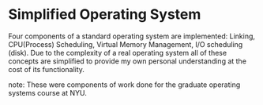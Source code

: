 # Simplified Operating System
Four components of a standard operating system are implemented: Linking, CPU(Process) Scheduling, Virtual Memory Management, I/O scheduling (disk). Due to the complexity of a real operating system all of these concepts are simplified to provide my own personal understanding at the cost of its functionality. 


note: These were components of work done for the graduate operating systems course at NYU. 
